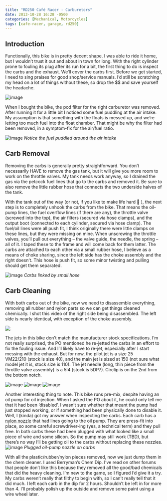```yaml
---
title: "RD250 Café Racer - Carburetors"
date: 2013-10-28 16:28 -0500
categories: [Mechanical, Motorcycles]
tags: [cafe-racer, garage, rd250]
---
```


## Introduction

Functionally, this bike is in pretty decent shape. I was able to ride it home, but I wouldn’t trust it out and about in town for long. With the right cylinder prone to fouling its plug after its run for a bit, the first thing to do is inspect the carbs and the exhaust. We’ll cover the carbs first. Before we get started, I need to sing praises for good shop/service manuals. I’d still be scratching my head on a lot of things without these, so drop the \$$ and save yourself the headache.

![image](/assets/img/2024-04-12-2013-10-28-RD250-Caf-Racer---Carburetors/DSC_0198.jpg)

When I bought the bike, the pod filter for the right carburetor was removed. After running it for a little bit I noticed some fuel puddling at the air intake. My assumption is that something with the floats is messed up, and we’re letting too much fuel into the float chamber. That might be why the filter had been removed, in a symptom-fix for the air/fuel ratio.

![image](/assets/img/2024-04-12-2013-10-28-RD250-Caf-Racer---Carburetors/DSC_0197.jpg)
_Notice the fuel puddled around the air intake_

## Carb Removal
Removing the carbs is generally pretty straightforward. You don’t necessarily HAVE to remove the gas tank, but it will give you more room to work on the throttle valves. My tank needs work anyway, so I drained the gas via the petcock fuel lines that go to the carbs and removed it. Be sure to also remove the little rubber hose that connects the two underside halves of the tank.

With the tank out of the way (or not, if you like to make life hard 🙂 ), the next step is to completely unhook the carbs from the bike. That means the oil-pump lines, the fuel overflow lines (if there are any), the throttle valve (screwed into the top), the air filters (secured via hose clamps), and the output boot (connected to each cylinder, secured via hose clamp). The fuel/oil lines were all push fit, I think originally there were little clamps on these lines, but they were missing on mine. When unscrewing the throttle valves, you’ll pull out everything – the valve guide, the needle, the spring – all of it. I taped these to the frame and will come back for them latter. The carbs are attached to each other via a small rubber hose, I believe as a means of choke sharing, since the left side has the choke assembly and the right doesn’t. This hose is push fit, so some minor twisting and pulling should get them separated.

![image](/assets/img/2024-04-12-2013-10-28-RD250-Caf-Racer---Carburetors/DSC_0212.jpg)
_Carbs linked by small hose_

## Carb Cleaning
With both carbs out of the bike, now we need to disassemble everything, removing all rubber and nylon parts so we can get things cleaned chemically. I shot this video of the right side being disassembled. The left side is nearly identical, with exception of the choke assembly.

![](https://www.youtube.com/watch?v=vCB5Bi6Q4m4)

The jets in this bike don’t match the manufacturer stock specifications. I’m not really surprised, the PO mentioned he re-jetted the carbs in an effort to fix the fouling issue. And I’ll likely have to re-jet, especially after I start messing with the exhaust. But for now, the pilot jet is a size 25 VM22/210 (stock is size 40), and the main jet is sized at 150 (not sure what model jet it is, stock size is 110). The jet needle (long, thin piece from the throttle valve assembly) is a 5I4 (stock is 5DP7). Circlip is on the 2nd from the bottom notch.

![image](/assets/img/2024-04-12-2013-10-28-RD250-Caf-Racer---Carburetors/DSC_0214-1-1024x685.jpg)
![image](/assets/img/2024-04-12-2013-10-28-RD250-Caf-Racer---Carburetors/DSC_0216-1-1024x685.jpg)
![image](/assets/img/2024-04-12-2013-10-28-RD250-Caf-Racer---Carburetors/DSC_0242-1-1024x685.jpg)

Another interesting thing to note. This bike runs pre-mix, despite having an oil pump for oil injection. When I asked the PO about it, he could only tell me that it had been ‘disabled’. I wasn’t sure whether that meant the pump had just stopped working, or if something had been physically done to disable it. Well, I (kinda) got my answer when inspecting the carbs. Each carb has a [nylon nozzle](https://www.economycycle.com/servlet/the-707/Injector-Nozzle--dsh--RD250-fdsh-350-fdsh-400/Detail) that had lines going to the oil pump. They are press-fit into place, so some careful screwdriver-ing (yes, a technical term) and they pull free. In both carbs these had been plugged with what looked like a small piece of wire and some silicon. So the pump may still work (TBD), but there’s no way I’ll be getting oil to the carbs without replacing these nozzles.
![image](/assets/img/2024-04-12-2013-10-28-RD250-Caf-Racer---Carburetors/DSC_0228-1024x685.jpg)
_Plugged oil-pump nozzle on carbs_

With all the plastic/rubber/nylon pieces removed, now we just dump them in the chem cleaner. I used Berryman’s Chem Dip. I’ve read on other forums that people don’t like this because they removed all the good/bad chemicals that did the heavy cleaning. I’m new to the game, so I figured I’d give it a try. My carbs weren’t really that filthy to begin with, so I can’t really tell that it did much. I left each carb in the dip for 2 hours. Shouldn’t be left in for more than 4. I’ll probably polish up the outside and remove some paint using a wire wheel later.


